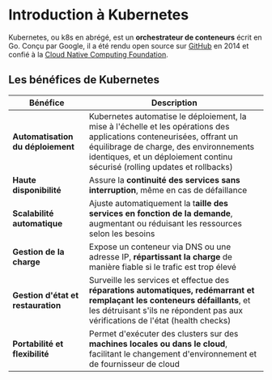 # Introduction à Kubernetes

Kubernetes, ou k8s en abrégé, est un **orchestrateur de conteneurs** écrit en Go. Conçu par Google, il a été rendu open source sur [GitHub](https://github.com/kubernetes/kubernetes) en 2014 et confié à la [Cloud Native Computing Foundation](https://www.cncf.io/).

## Les bénéfices de Kubernetes

| **Bénéfice** | **Description** |
|--------------|-----------------|
| **Automatisation du déploiement** | Kubernetes automatise le déploiement, la mise à l'échelle et les opérations des applications conteneurisées, offrant un équilibrage de charge, des environnements identiques, et un déploiement continu sécurisé (rolling updates et rollbacks) |
| **Haute disponibilité** | Assure la **continuité des services sans interruption**, même en cas de défaillance |
| **Scalabilité automatique** | Ajuste automatiquement la t**aille des services en fonction de la demande**, augmentant ou réduisant les ressources selon les besoins |
| **Gestion de la charge**   | Expose un conteneur via DNS ou une adresse IP, **répartissant la charge** de manière fiable si le trafic est trop élevé |
| **Gestion d'état et restauration** | Surveille les services et effectue des **réparations automatiques, redémarrant et remplaçant les conteneurs défaillants**, et les détruisant s'ils ne répondent pas aux vérifications de l'état (health checks) |
| **Portabilité et flexibilité** | Permet d'exécuter des clusters sur des **machines locales ou dans le cloud**, facilitant le changement d'environnement et de fournisseur de cloud |